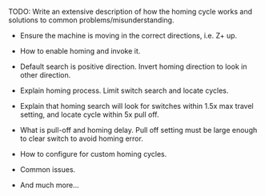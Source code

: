TODO: Write an extensive description of how the homing cycle works and solutions to common problems/misunderstanding.

- Ensure the machine is moving in the correct directions, i.e. Z+ up.
- How to enable homing and invoke it. 
- Default search is positive direction. Invert homing direction to look in other direction.
- Explain homing process. Limit switch search and locate cycles.
- Explain that homing search will look for switches within 1.5x max travel setting, and locate cycle within 5x pull off. 
- What is pull-off and homing delay. Pull off setting must be large enough to clear switch to avoid homing error. 

- How to configure for custom homing cycles.
- Common issues.
- And much more...